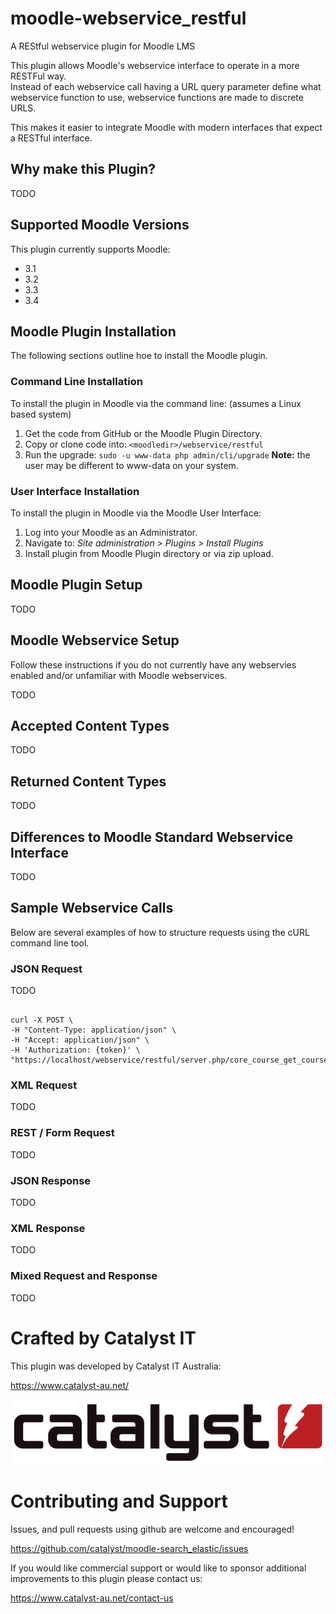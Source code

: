 # moodle-webservice_restful
A REStful webservice plugin for Moodle LMS

This plugin allows Moodle's webservice interface to operate in a more RESTFul way.<br/>
Instead of each webservice call having a URL query parameter define what webservice function to use, webservice functions are made to discrete URLS.

This makes it easier to integrate Moodle with modern interfaces that expect a RESTful interface.

## Why make this Plugin?
TODO

## Supported Moodle Versions
This plugin currently supports Moodle:

* 3.1
* 3.2
* 3.3
* 3.4

## Moodle Plugin Installation
The following sections outline hoe to install the Moodle plugin.

### Command Line Installation
To install the plugin in Moodle via the command line: (assumes a Linux based system)

1. Get the code from GitHub or the Moodle Plugin Directory.
2. Copy or clone code into: `<moodledir>/webservice/restful`
3. Run the upgrade: `sudo -u www-data php admin/cli/upgrade` **Note:** the user may be different to www-data on your system.

### User Interface Installation
To install the plugin in Moodle via the Moodle User Interface:

1. Log into your Moodle as an Administrator.
2. Navigate to: *Site administration > Plugins > Install Plugins*
3. Install plugin from Moodle Plugin directory or via zip upload.

## Moodle Plugin Setup
TODO

## Moodle Webservice Setup
Follow these instructions if you do not currently have any webservies enabled and/or unfamiliar with Moodle webservices.

TODO

## Accepted Content Types
TODO

## Returned Content Types
TODO

## Differences to Moodle Standard Webservice Interface
TODO

## Sample Webservice Calls
Below are several examples of how to structure requests using the cURL command line tool.

### JSON Request
TODO

<pre><code>
curl -X POST \
-H "Content-Type: application/json" \
-H "Accept: application/json" \
-H 'Authorization: {token}' \
"https://localhost/webservice/restful/server.php/core_course_get_courses"
</code></pre>

### XML Request
TODO

### REST / Form Request
TODO

### JSON Response
TODO

### XML Response
TODO

### Mixed Request and Response
TODO

# Crafted by Catalyst IT

This plugin was developed by Catalyst IT Australia:

https://www.catalyst-au.net/

![Catalyst IT](/pix/catalyst-logo.png?raw=true)


# Contributing and Support

Issues, and pull requests using github are welcome and encouraged! 

https://github.com/catalyst/moodle-search_elastic/issues

If you would like commercial support or would like to sponsor additional improvements
to this plugin please contact us:

https://www.catalyst-au.net/contact-us